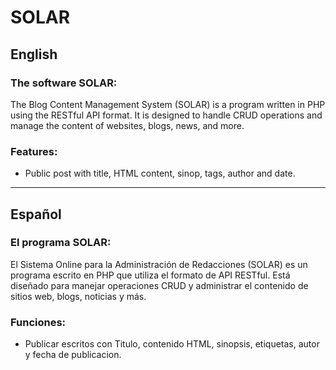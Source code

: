 # SOLAR
## English
### The software SOLAR:
The Blog Content Management System (SOLAR) is a program written in PHP using the RESTful API format. It is designed to handle CRUD operations and manage the content of websites, blogs, news, and more.
### Features:
* Public post with title, HTML content, sinop, tags, author and date.
--------------------------------------------------------------------------------------------------------------
## Español
### El programa SOLAR:
El Sistema Online para la Administración de Redacciones (SOLAR) es un programa escrito en PHP que utiliza el formato de API RESTful. Está diseñado para manejar operaciones CRUD y administrar el contenido de sitios web, blogs, noticias y más.

### Funciones:
* Publicar escritos con Titulo, contenido HTML, sinopsis, etiquetas, autor y fecha de publicacion.
